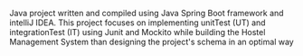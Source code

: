
Java project written and compiled using Java Spring Boot framework and intelliJ IDEA. 
This project focuses on implementing unitTest (UT) and integrationTest (IT) using Junit and Mockito while building the Hostel Management System than designing the project's schema in an optimal way
